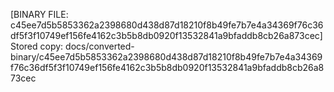 [BINARY FILE: c45ee7d5b5853362a2398680d438d87d18210f8b49fe7b7e4a34369f76c36df5f3f10749ef156fe4162c3b5b8db0920f13532841a9bfaddb8cb26a873cec]
Stored copy: docs/converted-binary/c45ee7d5b5853362a2398680d438d87d18210f8b49fe7b7e4a34369f76c36df5f3f10749ef156fe4162c3b5b8db0920f13532841a9bfaddb8cb26a873cec
